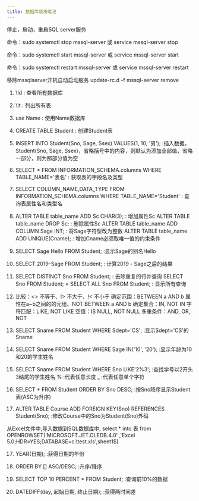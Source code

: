 ```yaml
---
title: 数据库使用笔记
---
```


停止，启动，重启SQL server服务
<!--more-->

命令：sudo systemctl stop mssql-server     或  service mssql-server stop
                                             
命令：sudo systemctl start mssql-server    或  service mssql-server start
                                             
命令：sudo systemctl restart mssql-server  或  service mssql-server restart 

移除mssqlserver开机自动启动服务
update-rc.d -f mssql-server remove


1. \ld : 查看所有数据库

2. \lt : 列出所有表

3. use Name : 使用Name数据库

4. CREATE TABLE Student : 创建Student表

5. INSERT INTO Student(Sno, Sage, Ssex) VALUES(1, 10, '男'); :插入数据，Student(Sno, Sage, Ssex)，省略括号中的内容，则默认为添加全部值，省略一部分，则为那部分值为空

5. SELECT * FROM INFORMATION_SCHEMA.columns WHERE TABLE_NAME='表名' : 获取表的字段名及类型

6. SELECT COLUMN_NAME,DATA_TYPE FROM INFORMATION_SCHEMA.columns WHERE TABLE_NAME='Student' : 查询表属性名和类型名

7. ALTER TABLE table_name ADD Sc CHAR(3); : 增加属性Sc
   ALTER TABLE table_name DROP Sc;         : 删除属性Sc
   ALTER TABLE table_name ADD COLUMN Sage INT; : 将Sage字符型改为整数
   ALTER TABLE table_name ADD UNIQUE(Cname);  : 增加Cname必须取唯一值的约束条件

8. SELECT Sage Hello FROM Student; :显示Sage的别名Hello

9. SELECT 2019-Sage FROM Student; : 计算2019 - Sage之后的结果

10. SELECT DISTINCT Sno FROM Student; : 去除重复的行并查询
    SELECT Sno FROM Student;  =  SELECT ALL Sno FROM Student; : 显示所有查询

11. 比较：<> 不等于、!> 不大于、!< 不小于 
    确定范围：BETWEEN a AND b 属性在a~b之间的的元组、NOT BETWEEN a AND b
	确定集合：IN, NOT IN
	字符匹配：LIKE, NOT LIKE
	空值：IS NULL, NOT NULL
	多重条件：AND, OR, NOT

    
12. SELECT Sname FROM Student WHERE Sdept='CS'; :显示Sdept='CS'的Sname

13. SELECT Sname FROM Student WHERE Sage IN('10', '20');  :显示年龄为10和20的学生姓名

14. SELECT Sname FROM Student WHERE Sno LIKE'2%3';  :查找学号以2开头3结尾的学生姓名
% :代表任意长度
_ :代表任意单个字符

15. SELECT * FROM Student ORDER BY Sno DESC;  :按Sno降序显示Student表(ASC为升序) 

16. ALTER TABLE Course ADD FOREIGN KEY(Sno) REFERENCES Student(Sno);  :修改Course中的Sno为Student(Sno)外码

从Excel文件中,导入数据到SQL数据库中,
     select * into 表 from
 OPENROWSET('MICROSOFT.JET.OLEDB.4.0'
 ,'Excel 5.0;HDR=YES;DATABASE=c:\test.xls',sheet1$)

17. YEAR(日期);  :获得日期的年份

18. ORDER BY []  ASC/DESC;  :升序/降序

19. SELECT TOP 10 PERCENT * FROM Student;  :查询前10%的数据

20. DATEDIFF(day, 起始日期, 终止日期);   :获得两时间差
